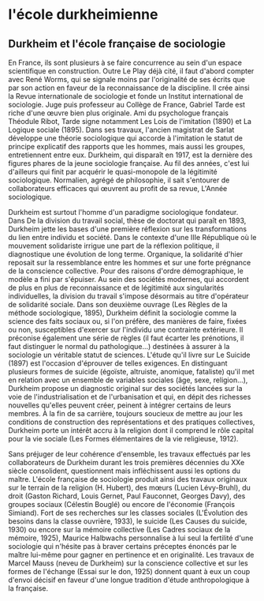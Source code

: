 # l'école durkheimienne

## Durkheim et l'école française de sociologie

En France, ils sont plusieurs à se faire concurrence au sein d'un espace scientifique en construction. Outre Le Play déjà cité, il faut d'abord compter avec René Worms, qui se signale moins par l'originalité de ses écrits que par son action en faveur de la reconnaissance de la discipline. Il crée ainsi la Revue internationale de sociologie et fonde un Institut international de sociologie. Juge puis professeur au Collège de France, Gabriel Tarde est riche d'une œuvre bien plus originale. Ami du psychologue français Théodule Ribot, Tarde signe notamment Les Lois de l'imitation (1890) et La Logique sociale (1895). Dans ses travaux, l'ancien magistrat de Sarlat développe une théorie sociologique qui accorde à l'imitation le statut de principe explicatif des rapports que les hommes, mais aussi les groupes, entretiennent entre eux. Durkheim, qui disparaît en 1917, est la dernière des figures phares de la jeune sociologie française. Au fil des années, c'est lui d'ailleurs qui finit par acquérir le quasi-monopole de la légitimité sociologique. Normalien, agrégé de philosophie, il sait s'entourer de collaborateurs efficaces qui œuvrent au profit de sa revue, L'Année sociologique.

Durkheim est surtout l'homme d'un paradigme sociologique fondateur. Dans De la division du travail social, thèse de doctorat qui paraît en 1893, Durkheim jette les bases d'une première réflexion sur les transformations du lien entre individu et société. Dans le contexte d'une IIIe République où le mouvement solidariste irrigue une part de la réflexion politique, il diagnostique une évolution de long terme. Organique, la solidarité d'hier reposait sur la ressemblance entre les hommes et sur une forte prégnance de la conscience collective. Pour des raisons d'ordre démographique, le modèle a fini par s'épuiser. Au sein des sociétés modernes, qui accordent de plus en plus de reconnaissance et de légitimité aux singularités individuelles, la division du travail s'impose désormais au titre d'opérateur de solidarité sociale. Dans son deuxième ouvrage (Les Règles de la méthode sociologique, 1895), Durkheim définit la sociologie comme la science des faits sociaux ou, si l'on préfère, des manières de faire, fixées ou non, susceptibles d'exercer sur l'individu une contrainte extérieure. Il préconise également une série de règles (il faut écarter les prénotions, il faut distinguer le normal du pathologique...) destinées à assurer à la sociologie un véritable statut de sciences. L'étude qu'il livre sur Le Suicide (1897) est l'occasion d'éprouver de telles exigences. En distinguant plusieurs formes de suicide (égoïste, altruiste, anomique, fataliste) qu'il met en relation avec un ensemble de variables sociales (âge, sexe, religion...), Durkheim propose un diagnostic original sur des sociétés lancées sur la voie de l'industrialisation et de l'urbanisation et qui, en dépit des richesses nouvelles qu'elles peuvent créer, peinent à intégrer certains de leurs membres. À la fin de sa carrière, toujours soucieux de mettre au jour les conditions de construction des représentations et des pratiques collectives, Durkheim porte un intérêt accru à la religion dont il comprend le rôle capital pour la vie sociale (Les Formes élémentaires de la vie religieuse, 1912).

Sans préjuger de leur cohérence d'ensemble, les travaux effectués par les collaborateurs de Durkheim durant les trois premières décennies du XXe siècle consolident, questionnent mais infléchissent aussi les options du maître. L'école française de sociologie produit ainsi des travaux originaux sur le terrain de la religion (H. Hubert), des mœurs (Lucien Lévy-Bruhl), du droit (Gaston Richard, Louis Gernet, Paul Fauconnet, Georges Davy), des groupes sociaux (Célestin Bouglé) ou encore de l'économie (François Simiand). Fort de ses recherches sur les classes sociales (L'Évolution des besoins dans la classe ouvrière, 1933), le suicide (Les Causes du suicide, 1930) ou encore sur la mémoire collective (Les Cadres sociaux de la mémoire, 1925), Maurice Halbwachs personnalise à lui seul la fertilité d'une sociologie qui n'hésite pas à braver certains préceptes énoncés par le maître lui-même pour gagner en pertinence et en originalité. Les travaux de Marcel Mauss (neveu de Durkheim) sur la conscience collective et sur les formes de l'échange (Essai sur le don, 1925) donnent quant à eux un coup d'envoi décisif en faveur d'une longue tradition d'étude anthropologique à la française.
